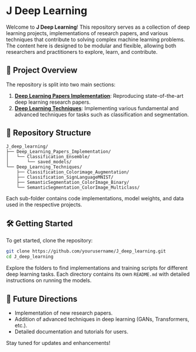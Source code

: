 
# J Deep Learning

Welcome to **J Deep Learning**! This repository serves as a collection of deep learning projects, implementations of research papers, and various techniques that contribute to solving complex machine learning problems. The content here is designed to be modular and flexible, allowing both researchers and practitioners to explore, learn, and contribute.

## 🚀 Project Overview

The repository is split into two main sections:

1. **[Deep Learning Papers Implementation](./Deep_Learning_Papers_Implementation)**: Reproducing state-of-the-art deep learning research papers.
2. **[Deep Learning Techniques](./Deep_Learning_Techniques)**: Implementing various fundamental and advanced techniques for tasks such as classification and segmentation.

## 📂 Repository Structure

```
J_deep_learning/
├── Deep_Learning_Papers_Implementation/
│   └── Classification_Ensemble/
│       └── saved_models/
└── Deep_Learning_Techniques/
    ├── Classification_Colorimage_Augmentation/
    ├── Classification_SignLanguageMNIST/
    ├── SemanticSegmentation_ColorImage_Binary/
    └── SemanticSegmentation_ColorImage_Multiclass/
```

Each sub-folder contains code implementations, model weights, and data used in the respective projects.

## 🛠️ Getting Started

To get started, clone the repository:

```bash
git clone https://github.com/yourusername/J_deep_learning.git
cd J_deep_learning
```

Explore the folders to find implementations and training scripts for different deep learning tasks. Each directory contains its own `README.md` with detailed instructions on running the models.

## 🌱 Future Directions

- Implementation of new research papers.
- Addition of advanced techniques in deep learning (GANs, Transformers, etc.).
- Detailed documentation and tutorials for users.

Stay tuned for updates and enhancements!
